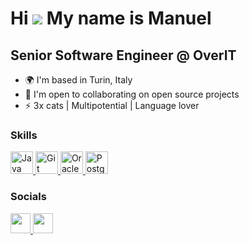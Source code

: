 Hi ![](https://user-images.githubusercontent.com/18350557/176309783-0785949b-9127-417c-8b55-ab5a4333674e.gif) My name is Manuel
==============================================================================================================================

Senior Software Engineer @ OverIT
---------------------------------

* 🌍 I'm based in Turin, Italy
* 🤝 I'm open to collaborating on open source projects
* ⚡ 3x cats | Multipotential | Language lover

### Skills


<p align="left">
	<a href="https://www.oracle.com/java/" target="_blank" rel="noreferrer">
		<img src="https://raw.githubusercontent.com/danielcranney/readme-generator/main/public/icons/skills/java-colored.svg" width="36" height="36" alt="Java" />
	</a>
	<a href="https://git-scm.com/" target="_blank" rel="noreferrer">
		<img src="https://raw.githubusercontent.com/danielcranney/readme-generator/main/public/icons/skills/git-colored.svg" width="36" height="36" alt="Git" />
	</a>
	<a href="https://www.oracle.com/uk/index.html" target="_blank" rel="noreferrer">
		<img src="https://raw.githubusercontent.com/danielcranney/readme-generator/main/public/icons/skills/oracle-colored.svg" width="36" height="36" alt="Oracle" />
	</a>
	<a href="https://www.postgresql.org/" target="_blank" rel="noreferrer">
		<img src="https://raw.githubusercontent.com/danielcranney/readme-generator/main/public/icons/skills/postgresql-colored.svg" width="36" height="36" alt="PostgreSQL" />
	</a>
</p>


### Socials

<p align="left">
	<a href="https://www.github.com/manug7" target="_blank" rel="noreferrer">
		<picture>
			<source media="(prefers-color-scheme: dark)" srcset="https://raw.githubusercontent.com/danielcranney/readme-generator/main/public/icons/socials/github-dark.svg" />
			<source media="(prefers-color-scheme: light)" srcset="https://raw.githubusercontent.com/danielcranney/readme-generator/main/public/icons/socials/github.svg" />
			<img src="https://raw.githubusercontent.com/danielcranney/readme-generator/main/public/icons/socials/github.svg" width="32" height="32" />
		</picture>
	</a>
	<a href="https://www.linkedin.com/in/manuel-gentile" target="_blank" rel="noreferrer">
		<picture>
			<source media="(prefers-color-scheme: dark)" srcset="https://raw.githubusercontent.com/danielcranney/readme-generator/main/public/icons/socials/linkedin-dark.svg" />
			<source media="(prefers-color-scheme: light)" srcset="https://raw.githubusercontent.com/danielcranney/readme-generator/main/public/icons/socials/linkedin.svg" />
			<img src="https://raw.githubusercontent.com/danielcranney/readme-generator/main/public/icons/socials/linkedin.svg" width="32" height="32" />
		</picture>
	</a>
</p>